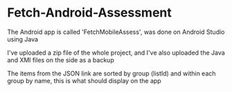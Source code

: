 # Fetch-Android-Assessment

The Android app is called 'FetchMobileAssess', was done on Android Studio using Java

I've uploaded a zip file of the whole project, and I've also uploaded the Java and XMl files on the side as a backup

The items from the JSON link are sorted by group (listId) and within each group by name, this is what should display on the app
